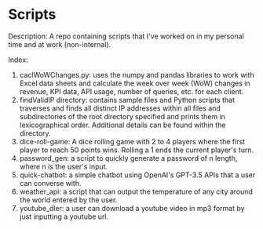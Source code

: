 # Scripts

Description: A repo containing scripts that I've worked on in my personal time and at work (non-internal).

Index:
1. caclWoWChanges.py: uses the numpy and pandas libraries to work with Excel data sheets and 
calculate the week over week (WoW) changes in revenue, KPI data, API usage, number of queries, etc. for each client.
2. findValidIP directory: contains sample files and Python scripts that traverses and finds all distinct IP 
addresses within all files and subdirectories of the root directory specified and prints them in lexicographical 
order. Additional details can be found within the directory.
3. dice-roll-game: A dice rolling game with 2 to 4 players where the first player to reach 50 points wins. Rolling 
a 1 ends the current player's turn.
4. password_gen: a script to quickly generate a password of n length, where n is the user's input.
5. quick-chatbot: a simple chatbot using OpenAI's GPT-3.5 APIs that a user can converse with.
6. weather_api: a script that can output the temperature of any city around the world entered by the user.
7. youtube_dler: a user can download a youtube video in mp3 format by just inputting a youtube url.